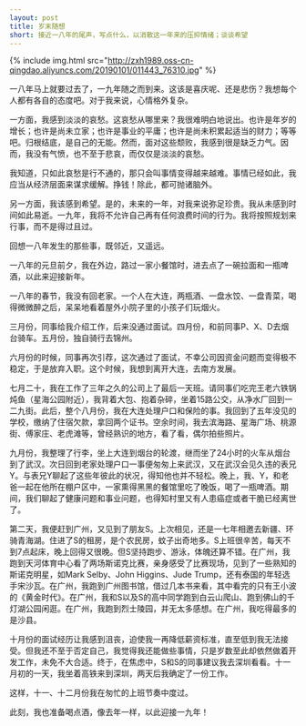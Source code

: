 ```yaml
---
layout: post
title: 岁末随想
short: 接近一八年的尾声，写点什么，以消散这一年来的压抑情绪；谈谈希望
---
```


{% include img.html src="http://zxh1989.oss-cn-qingdao.aliyuncs.com/20190101/011443_76310.jpg" %}

一八年马上就要过去了，一九年随之而到来。这该是喜庆呢、还是悲伤？我想每个人都有各自的态度吧。对于我来说，心情格外复杂。

一方面，我感到淡淡的哀愁。这哀愁从哪里来？我很难明白地说出。也许是年岁的增长；也许是尚未立家；也许是事业的平庸；也许是尚未积累起适当的财力；等等吧。归根结底，是自己的无能。然而，面对这些颓败，我感到很是缺乏力气。因而，我没有气愤，也不至于悲哀，而仅仅是淡淡的哀愁。

我知道，只如此哀愁是行不通的，那只会叫事情变得越来越难。事情已经如此，我应当从经济层面来谋求缓解。挣钱！除此，都可抛诸脑外。

另一方面，我该感到希望。是的，未来的一年，对我来说弥足珍贵。我从未感到时间如此易逝。一九年，我将不允许自己再有任何浪费时间的行为。我将按照规划来行事，而不是得过且过。

回想一八年发生的那些事，既邻近，又遥远。

一八年的元旦前夕，我在外边，路过一家小餐馆时，进去点了一碗拉面和一瓶啤酒，以此来迎接新年。

一八年的春节，我没有回老家。一个人在大连，两瓶酒、一盘水饺、一盘青菜，喝得微微醉之后，呆呆地看着屋外小院子里的小孩子们玩烟火。

三月份，同事给我介绍工作，后来没通过面试。四月份，和前同事P、X、D去烟台骑车。五月份，独自骑行去锦州。

六月份的时候，同事再次引荐，这次通过了面试，不幸公司因资金问题而变得极不稳定，于是放弃入职。这个时候，我想到离开大连，去南方发展。

七月二十，我在工作了三年之久的公司上了最后一天班。请同事们吃完王老六铁锅炖鱼（星海公园附近），我背着大包、抱着杂碎，坐着15路公交，从净水厂回到一二九街。此后，整个八月份，我在大连处理户口和保险的事。我回到了五年没见的学校，缴纳了住宿欠款，拿回两个证书。空余时间，我去滨海路、星海广场、桃源街、傅家庄、老虎滩等，曾经熟识的地方，看了看，偶尔拍些照片。

九月份，我整理了行李，坐上大连到烟台的轮渡，继而坐了24小时的火车从烟台到了武汉。次日回到老家处理户口一事便匆匆上来武汉，又在武汉会见久违的表兄Y。与表兄Y聊起了这些年彼此的状况，得知他也并不轻松。晚上，我、Y，和老爸一起在他所在棚户区中，一家熏得黑黑的餐馆里吃了晚饭，喝了一瓶啤酒。期间，我们聊起了健康问题和事业问题，也得知村里又有人患癌症或者干脆已经离世了。

第二天，我便赶到广州，又见到了朋友S。上次相见，还是一七年相邀去新疆、环骑青海湖。住进了S的租房，是个农民房，蚊子出奇地多。S上班很辛苦，每天不到7点起床，晚上回得又很晚。但S坚持跑步、游泳，体魄还算不错。在广州，我跑到天河体育中心看了两场斯诺克比赛，亲身感受了比赛现场，见到了一些熟知的斯诺克明星，如Mark Selby、John Higgins、Jude Trump，还有泰国的年轻选手宋沙瓦。在广州，我跑到广州图书馆，借过几本书来看，其中看完的只有王小波的《黄金时代》。在广州，我和S以及S的高中同学跑到白云山爬山、跑到佛山的千灯湖公园闲逛。在广州，我跑到烈士陵园，并无太多感想。在广州，我吃得最多的是沙县。

十月份的面试经历让我感到沮丧，迫使我一再降低薪资标准，直至低到我无法接受。但我还不至于否定自己，我觉得我还能做些事情，只是岁数至此却依然做着开发工作，未免不大合适。终于，在焦虑中，S和S的同事建议我去深圳看看。十一月初的一天，我坐着高铁来到深圳，两天后我确定了一份工作。

这样，十一、十二月份我在匆忙的上班节奏中度过。

此刻，我也准备喝点酒，像去年一样，以此迎接一九年！

